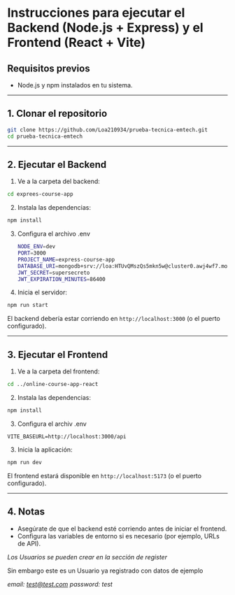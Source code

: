 # Instrucciones para ejecutar el Backend (Node.js + Express) y el Frontend (React + Vite)

## Requisitos previos

- Node.js y npm instalados en tu sistema.

---

## 1. Clonar el repositorio

```bash
git clone https://github.com/Loa210934/prueba-tecnica-emtech.git
cd prueba-tecnica-emtech
```

---

## 2. Ejecutar el Backend

1. Ve a la carpeta del backend:
  ```bash
  cd exprees-course-app
  ```
2. Instala las dependencias:
  ```bash
  npm install
  ```
3. Configura el archivo .env 

    ```bash
    NODE_ENV=dev
    PORT=3000
    PROJECT_NAME=express-course-app
    DATABASE_URI=mongodb+srv://loa:HTUvQMszQs5mkn5w@cluster0.awj4wf7.mongodb.net
    JWT_SECRET=supersecreto
    JWT_EXPIRATION_MINUTES=86400
    ```

4. Inicia el servidor:

  ```bash
  npm run start
  ```
   El backend debería estar corriendo en `http://localhost:3000` (o el puerto configurado).

---

## 3. Ejecutar el Frontend

1. Ve a la carpeta del frontend:
  ```bash
  cd ../online-course-app-react
  ```
2. Instala las dependencias:
  ```bash
  npm install
  ```
3. Configura el archiv .env 
  ```
  VITE_BASEURL=http://localhost:3000/api
  ```
3. Inicia la aplicación:
  ```bash
  npm run dev
  ```
   El frontend estará disponible en `http://localhost:5173` (o el puerto configurado).

---

## 4. Notas

- Asegúrate de que el backend esté corriendo antes de iniciar el frontend.
- Configura las variables de entorno si es necesario (por ejemplo, URLs de API).

*Los Usuarios se pueden crear en la sección de register*

Sin embargo este es un Usuario ya registrado con datos de ejemplo 

*email: test@test.com*
*password: test*